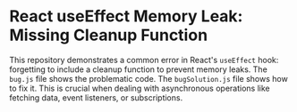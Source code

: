 # React useEffect Memory Leak: Missing Cleanup Function

This repository demonstrates a common error in React's `useEffect` hook: forgetting to include a cleanup function to prevent memory leaks.  The `bug.js` file shows the problematic code. The `bugSolution.js` file shows how to fix it. This is crucial when dealing with asynchronous operations like fetching data, event listeners, or subscriptions.